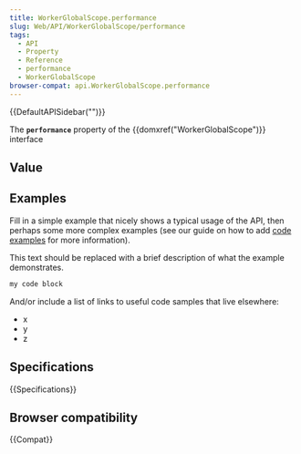 ```yaml
---
title: WorkerGlobalScope.performance
slug: Web/API/WorkerGlobalScope/performance
tags:
  - API
  - Property
  - Reference
  - performance
  - WorkerGlobalScope
browser-compat: api.WorkerGlobalScope.performance
---
```

{{DefaultAPISidebar("")}}

The **`performance`** property of the {{domxref("WorkerGlobalScope")}} interface 

## Value



## Examples

Fill in a simple example that nicely shows a typical usage of the API, then perhaps some more complex examples (see our guide on how to add [code examples](/en-US/docs/MDN/Contribute/Structures/Code_examples) for more information).

This text should be replaced with a brief description of what the example demonstrates.

```js
my code block
```

And/or include a list of links to useful code samples that live elsewhere:

*   x
*   y
*   z

## Specifications

{{Specifications}}

## Browser compatibility

{{Compat}}


